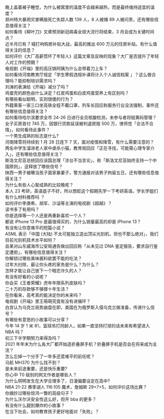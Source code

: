 晚上盖着被子睡觉，为什么被窝里的温度不会越来越热，而是最终维持适宜的温度？  
郑州特大暴雨灾害瞒报死亡失踪人数 139 人，8 人被捕 89 人被问责，还有哪些信息值得关注？  
如何看待《柳叶刀》文章预测新冠病毒全球大流行将结束，3 月会成为关键时间点？  
近半月已有 7 城打响购房补贴大战，最高的推出 600 万元的住房补贴，有什么值得关注的信息？  
如何评价《大厂高薪惯坏了年轻人》这篇文章及反映的现象？大厂是否提升了年轻人对工作的预期？  
电视剧《开端》里的高压锅阿姨为什么会带着刀上车？  
如何看待河南教育厅规定「学生寒假违规补课将计入个人诚信档案 」？这么做合理吗？能抑制培训需求吗？  
刘涛的表演给《开端》减分了吗？  
鸡蛋壳的颜色由什么决定？红皮鸡蛋和白皮鸡蛋营养上有区别吗？  
有哪些看似聪明，实则很傻的行为？  
外籍乘客一家三口坐高铁全程不戴口罩，列车长回应称服务行业没法强制，事件还有哪些信息值得关注？  
如何看待哈尔滨要求全市 24-26 日进行全员核酸检测，未参与者将赋黄码管理？  
女子买房首付 745 万，因银行贷款延误被判退房赔 500 万，律师觉「合法不合情」，如何看待此事件？  
一个男生成熟的标志是什么?  
河南降雪将持续到 1 月 28 日连下 7 天，面对疫情和降雪，有什么需要注意的？  
两名中学生溜进老人家中虐杀小猫，教育局回应「正在寻找，可能需心理专家介入」，还有哪些信息值得关注？  
斯洛文尼亚总统回应该国总理「涉台不当言论」，称「斯洛文尼亚始终支持一个中国原则」，这释放了哪些信号？  
陕西一男子被曝当孩子面家暴妻子，警方通报对该男子拘留五日，还有哪些信息值得关注？  
为什么有些人心智成熟的比较晚呢？  
本人 23 考研，英语底子不好，所以想趁这个假期先学一下考研英语。学长学姐们有什么材料推荐吗 ？  
如何评价李庚希、胡军、沙溢等主演的电视剧《超越》？  
读书多了有用吗？  
你是选择等一个人还是再重新喜欢一个人？  
都说 iPhone 13 Pro 是最值得买的，为什么销量最高的却是 iPhone 13？  
有没有让你意难平的短篇小说？  
ASML 表示「中国 (大陆) 不太可能独立造出顶尖光刻机，但也不那么绝对」，我们目前光刻机技术水平如何？  
岳某对山东威海市公安局通告做出回应称「从未见过 DNA 鉴定报告，要求自行鉴定遭拒」，有哪些信息值得关注？  
你解锁过哪些美味酱料欲罢不能的吃法？  
过年大扫除，最让你头疼的家务是什么？为什么？  
怎样才能让自己放下一个暗恋许久的人？  
有没有好看的小说呢？  
你会买《王者荣耀》虎年年限系列皮肤吗？  
二十万的存款够不够撑十年生活？  
在你看来，高考真的能决定你的未来吗？  
电视剧《开端》里王萌萌究竟有没有进循环？  
白宫认为乌克兰局势崩盘在即，美国在为俄罗斯入侵乌克兰做准备，传递什么信号？  
有哪些有意思的小故事可以分享？  
今年 14 岁 1 米 81，篮球吊打同龄人，如果一直坚持打球的话未来有希望进入 NBA 吗？  
初三下半学期努力来得及吗？  
2021 年年末为什么各大厂都开始造折叠屏手机？折叠屏手机是否会在将来成为主流？  
怎么忘掉一个分手了一年多还意难平的前任呢？  
马航 MH370 为什么找不到？  
是未来前途重要，还是快乐重要?  
你心中 T0 级别的网文作者是哪些人？  
为什么明明发生在大学合理多了，日漫偏要设定在高中?  
NBA 21-22 赛季湖人 116:105 魔术，詹姆斯 29+7+5，如何评价这场比赛？  
你摘抄过哪些惊鸿一瞥的高级句子？  
为什么沃尔沃安全性这么好，但开 bba 的更多？  
有没有什么甜到爆炸的小故事？  
在当下社会，如何教育孩子更好地面对「失败」？  
